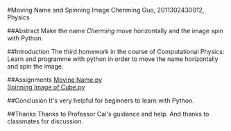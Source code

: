 #Moving Name and Spinning Image
Chenming Guo, 2011302430012, Physics

##Abstract
Make the name *Cherming* move horizontally and the image spin with Python.

##Introduction
The third homework in the course of Computational Physics:
Learn and programme with python in order to move the name horizontally and spin the image.

##Assignments
[Movine Name.py](https://github.com/gcmcpwork/compuational_physics_N2011302430012/blob/master/Exercise_03/Movine%20Name.py)<br/>
[Spinning Image of Cube.py](https://github.com/gcmcpwork/compuational_physics_N2011302430012/blob/master/Exercise_03/Spinning%20Image%20of%20Cube.py)

##Conclusion
It's very helpful for beginners to learn with Python.

##Thanks
Thanks to Professor Cai's guidance and help.
And thanks to classmates for discussion.
